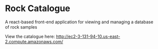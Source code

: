 # Rock Catalogue

A react-based front-end application for viewing and managing a database of rock samples

View the catalogue here: http://ec2-3-131-94-10.us-east-2.compute.amazonaws.com/

